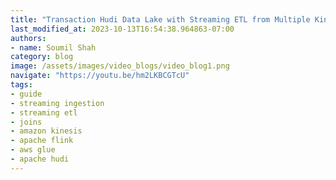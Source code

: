 ```yaml
---
title: "Transaction Hudi Data Lake with Streaming ETL from Multiple Kinesis Streams & Joining using Flink"
last_modified_at: 2023-10-13T16:54:38.964863-07:00
authors:
- name: Soumil Shah
category: blog
image: /assets/images/video_blogs/video_blog1.png
navigate: "https://youtu.be/hm2LKBCGTcU"
tags:
- guide
- streaming ingestion
- streaming etl
- joins
- amazon kinesis
- apache flink
- aws glue
- apache hudi
---
```

